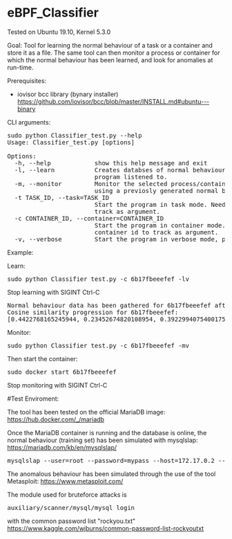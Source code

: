 # eBPF_Classifier

Tested on Ubuntu 19.10, Kernel 5.3.0

Goal:
Tool for learning the normal behaviour of a task or a container and store it as a file.
The same tool can then monitor a process or container for which the normal behaviour has been learned, and look for anomalies at run-time.

Prerequisites:

- iovisor bcc library (bynary installer)
https://github.com/iovisor/bcc/blob/master/INSTALL.md#ubuntu---binary

CLI arguments:

<pre>sudo python Classifier_test.py --help
Usage: Classifier_test.py [options]

Options:
  -h, --help            show this help message and exit
  -l, --learn           Creates databses of normal behaviour for the entity the
                        program listened to.
  -m, --monitor         Monitor the selected process/container for anomalies
                        using a previosly generated normal behaviour database.
  -t TASK_ID, --task=TASK_ID
                        Start the program in task mode. Needs the name of the executable to
                        track as argument.
  -c CONTAINER_ID, --container=CONTAINER_ID
                        Start the program in container mode. Needs the
                        container id to track as argument.
  -v, --verbose         Start the program in verbose mode, printing more info.
</pre>

Example:

Learn:
<pre>sudo python Classifier_test.py -c 6b17fbeeefef -lv
</pre>
Stop learning with SIGINT Ctrl-C
<pre>Normal behaviour data has been gathered for 6b17fbeeefef after 4 epochs (4000 syscalls)
Cosine similarity progression for 6b17fbeeefef:
[0.4422768165245944, 0.23452674820108954, 0.3922994075400175, 0.9983715142893775]
</pre>
Monitor:
<pre>sudo python Classifier_test.py -c 6b17fbeeefef -mv</pre>
Then start the container:
<pre>sudo docker start 6b17fbeeefef</pre>
Stop monitoring with SIGINT Ctrl-C


#Test Enviroment:

The tool has been tested on the official MariaDB image: https://hub.docker.com/_/mariadb

Once the MariaDB container is running and the database is online, the normal behaviour (training set) has been simulated with mysqlslap: https://mariadb.com/kb/en/mysqlslap/

<pre>mysqlslap --user=root --password=mypass --host=172.17.0.2 --concurrency=30 --iterations=80 --auto-generate-sql --verbose</pre>

The anomalous behaviour has been simulated through the use of the tool Metasploit: https://www.metasploit.com/

The module used for bruteforce attacks is <pre>auxiliary/scanner/mysql/mysql_login</pre> with the common password list "rockyou.txt" https://www.kaggle.com/wjburns/common-password-list-rockyoutxt
